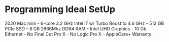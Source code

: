# Programming Ideal SetUp

2020 Mac mini
	- 6-core 3.2 GHz Intel i7 w/ Turbo Boost to 4.6 GHz
	- 512 GB PCIe SSD
	- 8 GB 2666Mhz DDR4 RAM
	- Intel UHD Graphics
	- 10 Gb Ethernet
	- No Final Cut Pro X
	- No Logic Pro X
	- AppleCare+ Warranty



